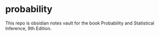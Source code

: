 # probability

This repo is obsidian notes vault for the book Probability and Statistical Inference, 9th Edition.